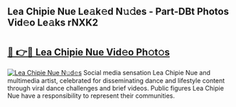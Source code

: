 ## Lea Chipie Nue Le𝚊k𝚎d N𝚞𝚍es - Part-DBt Photos Vid𝚎o Le𝚊ks rNXK2

# <h2><a href="http://fb92am.evod.top/?m=Lea+Chipie+Nue">🔗 👉🔴 Lea Chipie Nue Vid𝚎o Ph𝚘t𝚘s</a></h2>

[![Lea Chipie Nue N𝚞d𝚎s](https://i.imgur.com/8V9OHl7.gif)](http://fb92am.evod.top/?m=Lea+Chipie+Nue)
Social media sensation Lea Chipie Nue and multimedia artist, celebrated for disseminating dance and lifestyle content through viral dance challenges and brief videos. Public figures Lea Chipie Nue have a responsibility to represent their communities. 
